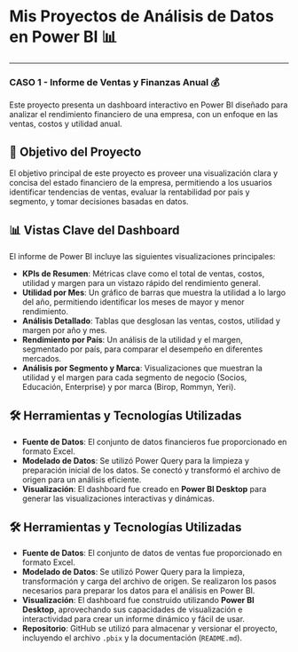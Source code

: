 # Mis Proyectos de Análisis de Datos en Power BI 📊

---

### CASO 1 - Informe de Ventas y Finanzas Anual 💰

Este proyecto presenta un dashboard interactivo en Power BI diseñado para analizar el rendimiento financiero de una empresa, con un enfoque en las ventas, costos y utilidad anual.

## 🎯 Objetivo del Proyecto

El objetivo principal de este proyecto es proveer una visualización clara y concisa del estado financiero de la empresa, permitiendo a los usuarios identificar tendencias de ventas, evaluar la rentabilidad por país y segmento, y tomar decisiones basadas en datos.

## 📊 Vistas Clave del Dashboard

El informe de Power BI incluye las siguientes visualizaciones principales:

* **KPIs de Resumen**: Métricas clave como el total de ventas, costos, utilidad y margen para un vistazo rápido del rendimiento general.
* **Utilidad por Mes**: Un gráfico de barras que muestra la utilidad a lo largo del año, permitiendo identificar los meses de mayor y menor rendimiento.
* **Análisis Detallado**: Tablas que desglosan las ventas, costos, utilidad y margen por año y mes.
* **Rendimiento por País**: Un análisis de la utilidad y el margen, segmentado por país, para comparar el desempeño en diferentes mercados.
* **Análisis por Segmento y Marca**: Visualizaciones que muestran la utilidad y el margen para cada segmento de negocio (Socios, Educación, Enterprise) y por marca (Birop, Rommyn, Yeri).

## 🛠️ Herramientas y Tecnologías Utilizadas

* **Fuente de Datos**: El conjunto de datos financieros fue proporcionado en formato Excel.
* **Modelado de Datos**: Se utilizó Power Query para la limpieza y preparación inicial de los datos. Se conectó y transformó el archivo de origen para un análisis eficiente.
* **Visualización**: El dashboard fue creado en **Power BI Desktop** para generar las visualizaciones interactivas y dinámicas.


## 🛠️ Herramientas y Tecnologías Utilizadas

* **Fuente de Datos**: El conjunto de datos de ventas fue proporcionado en formato Excel.
* **Modelado de Datos**: Se utilizó Power Query para la limpieza, transformación y carga del archivo de origen. Se realizaron los pasos necesarios para preparar los datos para el análisis en Power BI.
* **Visualización**: El dashboard fue construido utilizando **Power BI Desktop**, aprovechando sus capacidades de visualización e interactividad para crear un informe dinámico y fácil de usar.
* **Repositorio**: GitHub se utilizó para almacenar y versionar el proyecto, incluyendo el archivo `.pbix` y la documentación (`README.md`).

